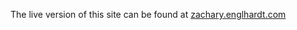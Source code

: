 The live version of this site can be found at [zachary.englhardt.com](https://zachary.englhardt.com)